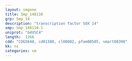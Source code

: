 ```yaml
---
layout: smgene
title: Smp_148110
grp: Smp_14
description: "transcription factor SOX 14"
smp: Smp_148110.1
uniprot: "G4VSC4"
length:  1266
cdd: "COG5648, cd01388, cl00082, pfam00505, smart00398"
kk: ns
categories: sm
---
```


